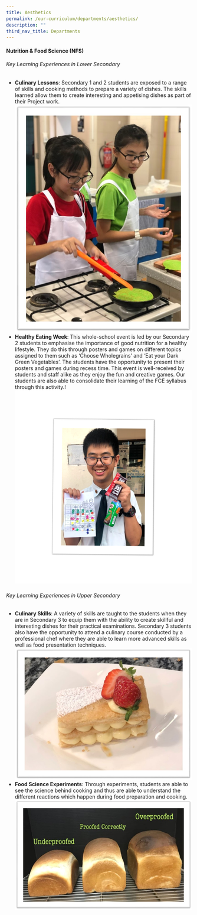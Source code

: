 ```yaml
---
title: Aesthetics
permalink: /our-curriculum/departments/aesthetics/
description: ""
third_nav_title: Departments
---
```

#### **Nutrition & Food Science (NFS)**



###### Key Learning Experiences in Lower Secondary
*   **Culinary Lessons**:
Secondary 1 and 2 students are exposed to a range of skills and cooking methods to prepare a variety of dishes. The skills learned allow them to create interesting and appetising dishes as part of their Project work. ![](/images/Our%20Curriculum/Departments/Aesthetics,%20Design%20Technology/Nutrition%20And%20Food%20Science/Lower%20Secondary/picture6.jpg)
*   **Healthy Eating Week**: This whole-school event is led by our Secondary 2 students to emphasise the importance of good nutrition for a healthy lifestyle. They do this through posters and games on different topics assigned to them such as ‘Choose Wholegrains’ and ‘Eat your Dark Green Vegetables’. The students have the opportunity to present their posters and games during recess time. This event is well-received by students and staff alike as they enjoy the fun and creative games. Our students are also able to consolidate their learning of the FCE syllabus through this activity.!![](/images/Our%20Curriculum/Departments/Aesthetics,%20Design%20Technology/Nutrition%20And%20Food%20Science/picture4.png)

###### Key Learning Experiences in Upper Secondary
*   **Culinary Skills**: A variety of skills are taught to the students when they are in Secondary 3 to equip them with the ability to create skillful and interesting dishes for their practical examinations. Secondary 3 students also have the opportunity to attend a culinary course conducted by a professional chef where they are able to learn more advanced skills as well as food presentation techniques.![](/images/Our%20Curriculum/Departments/Aesthetics,%20Design%20Technology/Nutrition%20And%20Food%20Science/Upper%20Secondary/picture13.jpg)
*   **Food Science Experiments**: Through experiments, students are able to see the science behind cooking and thus are able to understand the different reactions which happen during food preparation and cooking.![](/images/Our%20Curriculum/Departments/Aesthetics,%20Design%20Technology/Nutrition%20And%20Food%20Science/picture18.jpg)
